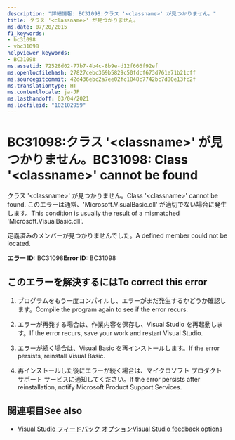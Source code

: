 ```yaml
---
description: "詳細情報: BC31098:クラス '<classname>' が見つかりません。"
title: クラス '<classname>' が見つかりません。
ms.date: 07/20/2015
f1_keywords:
- bc31098
- vbc31098
helpviewer_keywords:
- BC31098
ms.assetid: 72528d02-77b7-4b4c-8b9e-d12f666f92ef
ms.openlocfilehash: 27827cebc369b5829c50fdcf673d761e71b21cff
ms.sourcegitcommit: 42d436ebc2a7ee02fc1848c7742bc7d80e13fc2f
ms.translationtype: HT
ms.contentlocale: ja-JP
ms.lasthandoff: 03/04/2021
ms.locfileid: "102102959"
---
```

# <a name="bc31098-class-classname-cannot-be-found"></a><span data-ttu-id="ed584-103">BC31098:クラス '\<classname>' が見つかりません。</span><span class="sxs-lookup"><span data-stu-id="ed584-103">BC31098: Class '\<classname>' cannot be found</span></span>

<span data-ttu-id="ed584-104">クラス '\<classname>' が見つかりません。</span><span class="sxs-lookup"><span data-stu-id="ed584-104">Class '\<classname>' cannot be found.</span></span> <span data-ttu-id="ed584-105">このエラーは通常、'Microsoft.VisualBasic.dll' が適切でない場合に発生します。</span><span class="sxs-lookup"><span data-stu-id="ed584-105">This condition is usually the result of a mismatched 'Microsoft.VisualBasic.dll'.</span></span>

 <span data-ttu-id="ed584-106">定義済みのメンバーが見つかりませんでした。</span><span class="sxs-lookup"><span data-stu-id="ed584-106">A defined member could not be located.</span></span>

 <span data-ttu-id="ed584-107">**エラー ID:** BC31098</span><span class="sxs-lookup"><span data-stu-id="ed584-107">**Error ID:** BC31098</span></span>

## <a name="to-correct-this-error"></a><span data-ttu-id="ed584-108">このエラーを解決するには</span><span class="sxs-lookup"><span data-stu-id="ed584-108">To correct this error</span></span>

1. <span data-ttu-id="ed584-109">プログラムをもう一度コンパイルし、エラーがまだ発生するかどうか確認します。</span><span class="sxs-lookup"><span data-stu-id="ed584-109">Compile the program again to see if the error recurs.</span></span>

2. <span data-ttu-id="ed584-110">エラーが再発する場合は、作業内容を保存し、Visual Studio を再起動します。</span><span class="sxs-lookup"><span data-stu-id="ed584-110">If the error recurs, save your work and restart Visual Studio.</span></span>

3. <span data-ttu-id="ed584-111">エラーが続く場合は、Visual Basic を再インストールします。</span><span class="sxs-lookup"><span data-stu-id="ed584-111">If the error persists, reinstall Visual Basic.</span></span>

4. <span data-ttu-id="ed584-112">再インストールした後にエラーが続く場合は、マイクロソフト プロダクト サポート サービスに通知してください。</span><span class="sxs-lookup"><span data-stu-id="ed584-112">If the error persists after reinstallation, notify Microsoft Product Support Services.</span></span>

## <a name="see-also"></a><span data-ttu-id="ed584-113">関連項目</span><span class="sxs-lookup"><span data-stu-id="ed584-113">See also</span></span>

- [<span data-ttu-id="ed584-114">Visual Studio フィードバック オプション</span><span class="sxs-lookup"><span data-stu-id="ed584-114">Visual Studio feedback options</span></span>](/visualstudio/ide/feedback-options)
